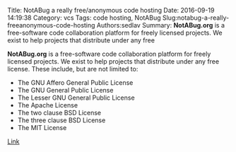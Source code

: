 Title: NotABug a really free/anonymous code hosting
Date: 2016-09-19 14:19:38
Category: vcs
Tags: code hosting, NotABug
Slug:notabug-a-really-freeanonymous-code-hosting
Authors:sedlav
Summary: **NotABug.org** is a free-software code collaboration platform for freely licensed projects. We exist to help projects that distribute under any free 

**NotABug.org** is a free-software code collaboration platform for freely licensed projects. We exist to help projects that distribute under any free license. These include, but are not limited to:

* The GNU Affero General Public License
* The GNU General Public License
* The Lesser GNU General Public License
* The Apache License
* The two clause BSD License
* The three clause BSD License
* The MIT License

[Link](https://notabug.org)
